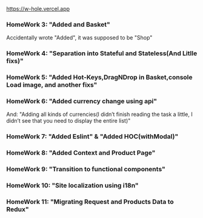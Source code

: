 https://w-hole.vercel.app

<h3>HomeWork 3: "Added and Basket"</h3>
Accidentally wrote "Added", it was supposed to be "Shop"
<h3>HomeWork 4: "Separation into Stateful and Stateless(And Litlle fixs)"</h3>
<h3>HomeWork 5: "Added Hot-Keys,DragNDrop in Basket,console Load image, and another fixs"</h3>
<h3>HomeWork 6: "Added currency change using api"</h3>
And: "Adding all kinds of currencies(I didn’t finish reading the task a little, I didn’t see that you need to display the entire list)"
<h3>HomeWork 7: "Added Eslint" & "Added HOC(withModal)"</h3>
<h3>HomeWork 8: "Added Context and Product Page"</h3>
<h3>HomeWork 9: "Transition to functional components"</h3>
<h3>HomeWork 10: "Site localization using i18n"</h3>
<h3>HomeWork 11: "Migrating Request and Products Data to Redux"</h3>
